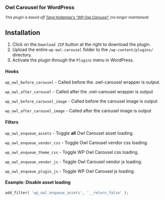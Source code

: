 ### Owl Carousel for WordPress
<sup>*This plugin is based off [Tanel Kollamaa's "WP Owl Carousel"](https://wordpress.org/plugins/wp-owl-carousel/) (no longer maintained)*</sup>

## Installation

1. Click on the `Download ZIP` button at the right to download the plugin.
2. Upload the entire `wp-owl-carousel` folder to the `/wp-content/plugins/` directory.
3. Activate the plugin through the `Plugins` menu in WordPress.

#### Hooks

`wp_owl_before_carousel` - Called before the .owl-carousel wrapper is output.

`wp_owl_after_carousel` - Called after the .owl-carousel wrapper is output

`wp_owl_before_carousel_image` - Called before the carousel image is output

`wp_owl_after_carousel_image` - Called after the carousel image is output

#### Filters

`wp_owl_enqueue_assets` - Toggle **all** Owl Carousel asset loading.

`wp_owl_enqueue_vendor_css` - Toggle Owl Carousel vendor css loading.

`wp_owl_enqueue_theme_css` - Toggle WP Owl Carousel css loading.

`wp_owl_enqueue_vendor_js` - Toggle Owl Carousel vendor js loading.

`wp_owl_enqueue_plugin_js` - Toggle WP Owl Carousel js loading.

#### Example: Disable asset loading
```php
add_filter( 'wp_owl_enqueue_assets', '__return_false' );
```